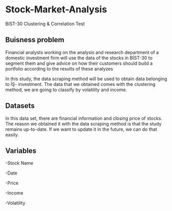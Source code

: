 # Stock-Market-Analysis
BIST-30 Clustering &amp; Correlation Test

## Buisness problem
Financial analysts working on the analysis and research department of a domestic investment firm will use the data of the stocks in BİST-30 to segment them and give advice on how their customers should build a portfolio according to the results of these analyzes

In this study, the data scraping method will be used to obtain data belonging to İŞ- investment. The data that we obtained comes with the clustering method, we are going to classify by volatility and income.

## Datasets
In this data set, there are financial information and closing price of stocks.
The reason we obtained it with the data scraping method is that the study remains up-to-date. If we want to update it in the future, we can do that easily.

## Variables

-Stock Name

-Date

-Price

-Income

-Volatility
